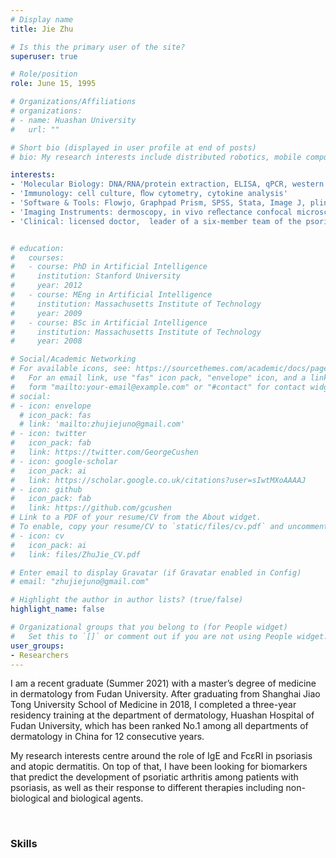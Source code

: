```yaml
---
# Display name
title: Jie Zhu

# Is this the primary user of the site?
superuser: true

# Role/position
role: June 15, 1995

# Organizations/Affiliations
# organizations:
# - name: Huashan University
#   url: ""

# Short bio (displayed in user profile at end of posts)
# bio: My research interests include distributed robotics, mobile computing and programmable matter.

interests:
- 'Molecular Biology: DNA/RNA/protein extraction, ELISA, qPCR, western blot'
- 'Immunology: cell culture, ﬂow cytometry, cytokine analysis'
- 'Software & Tools: Flowjo, Graphpad Prism, SPSS, Stata, Image J, plink, R'
- 'Imaging Instruments: dermoscopy, in vivo reﬂectance confocal microscopy (RCM)'
- 'Clinical: licensed doctor,  leader of a six-member team of the psoriasis bio-databank in Huashan Hospital'


# education:
#   courses:
#   - course: PhD in Artificial Intelligence
#     institution: Stanford University
#     year: 2012
#   - course: MEng in Artificial Intelligence
#     institution: Massachusetts Institute of Technology
#     year: 2009
#   - course: BSc in Artificial Intelligence
#     institution: Massachusetts Institute of Technology
#     year: 2008

# Social/Academic Networking
# For available icons, see: https://sourcethemes.com/academic/docs/page-builder/#icons
#   For an email link, use "fas" icon pack, "envelope" icon, and a link in the
#   form "mailto:your-email@example.com" or "#contact" for contact widget.
# social:
# - icon: envelope
  # icon_pack: fas
  # link: 'mailto:zhujiejuno@gmail.com'
# - icon: twitter
#   icon_pack: fab
#   link: https://twitter.com/GeorgeCushen
# - icon: google-scholar
#   icon_pack: ai
#   link: https://scholar.google.co.uk/citations?user=sIwtMXoAAAAJ
# - icon: github
#   icon_pack: fab
#   link: https://github.com/gcushen
# Link to a PDF of your resume/CV from the About widget.
# To enable, copy your resume/CV to `static/files/cv.pdf` and uncomment the lines below.
# - icon: cv
#   icon_pack: ai
#   link: files/ZhuJie_CV.pdf

# Enter email to display Gravatar (if Gravatar enabled in Config)
# email: "zhujiejuno@gmail.com"

# Highlight the author in author lists? (true/false)
highlight_name: false

# Organizational groups that you belong to (for People widget)
#   Set this to `[]` or comment out if you are not using People widget.
user_groups:
- Researchers
---
```



I am a recent graduate (Summer 2021) with a master’s degree of medicine in dermatology from Fudan University. After graduating from Shanghai Jiao Tong University School of Medicine in 2018, I completed a three-year residency training at the department of dermatology, Huashan Hospital of Fudan University, which has been ranked No.1 among all departments of dermatology in China for 12 consecutive years.

My research interests centre around the role of IgE and FcεRI in psoriasis and atopic dermatitis. On top of that, I have been looking for biomarkers that predict the development of psoriatic arthritis among patients with psoriasis, as well as their response to different therapies including non-biological and biological agents.

<br/>

### Skills ###